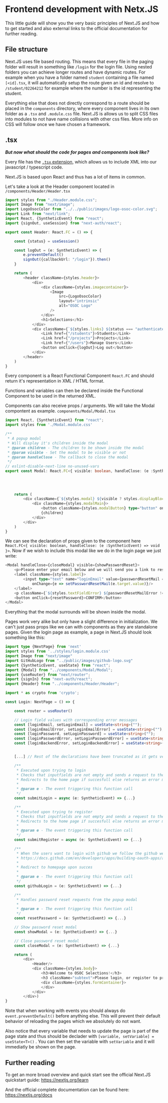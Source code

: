 # Frontend development with Netx.JS

This little guide will show you the very basic principles of Next.JS and how to get started and also external links to the official documentation for further reading.

## File structure

Next.JS uses file based routing. This means that every file in the paging folder will result in something like `/login` for the login file. Using nested folders you can achieve longer routes and have dynamic routes. For example when you have a folder named `student` containing a file named `[<id].tsx`, it will automatically setup the route given an id and resolve to `/student/02264212` for example where the number is the id representing the student.

Everything else that does not directly correspond to a route should be placed in the `components` directory, where every component lives in its own folder as a `.tsx` and `.module.css` file. Next.JS is allows us to split CSS files into modules to not have name collisions with other css files. More info on CSS will follow once we have chosen a framework.

## .tsx

***But now what should the code for pages and components look like?***

Every file has the [`.tsx` extension](https://www.typescriptlang.org/docs/handbook/jsx.html), which allows us to include XML into our javascript / typescript code.

Next.JS is based upon React and thus has a lot of items in common.

Let's take a look at the Header component located in `/components/Header/Header.tsx`

```typescript
import styles from "./Header.module.css";
import Image from "next/image";
import LogoOsocColor from "../../public/images/logo-osoc-color.svg";
import Link from "next/link";
import React, {SyntheticEvent} from "react";
import {signOut, useSession} from "next-auth/react";

export const Header: React.FC = () => {

    const {status} = useSession()

    const logOut = (e: SyntheticEvent) => {
        e.preventDefault()
        signOut({callbackUrl: "/login"}).then()
    }

    return (
        <header className={styles.header}>
            <div>
                <div className={styles.imagecontainer}>
                    <Image
                        src={LogoOsocColor}
                        layout="intrinsic"
                        alt="OSOC Logo"
                    />
                </div>
                <h1>Selections</h1>
            </div>
            <div className={`${styles.links} ${status === "authenticated" ? "" : styles.displayNone}`}>
                <Link href={"/students"}>Students</Link>
                <Link href={"/projects"}>Projects</Link>
                <Link href={"/users"}>Manage Users</Link>
                <button onClick={logOut}>Log out</button>
            </div>
        </header>
    )
}
```

Every component is a React Functional Component `React.FC` and should return it's representation in XML / HTML format.

Functions and variables can then be declared inside the Functional Component to be used in the returned XML.

Components can also receive props / arguments. We will take the Modal compontent as example. `components/Modal/Modal.tsx`

```typescript
import React, {SyntheticEvent} from "react";
import styles from './Modal.module.css'

/**
 * A popup modal
 * Will display it's children inside the modal
 * @param children - The children to be shown inside the modal
 * @param visible - Set the modal to be visible or not
 * @param handleClose - The callback to close the modal
 */
// eslint-disable-next-line no-unused-vars
export const Modal: React.FC<{ visible: boolean, handleClose: (e :SyntheticEvent) => void }> = ({
                                                                                                        children,
                                                                                                        visible,
                                                                                                        handleClose
                                                                                                    }) => {
    return (
        <div className={`${styles.modal} ${visible ? styles.displayBlock : styles.displayNone}`}>
            <div className={styles.modalMain}>
                <button className={styles.modalButton} type="button" onClick={handleClose}>Close</button>
                {children}
            </div>
        </div>
    )
}
```

We can see the declaration of props given to the component here `React.FC<{ visible: boolean, handleClose: (e :SyntheticEvent) => void }>`. Now if we wish to include this modal like we do in the login page we just write:

```typescript
<Modal handleClose={closeModal} visible={showPasswordReset}>
    <p>Please enter your email below and we will send you a link to reset your password.</p>
    <label className={styles.label}>
        <input type="text" name="loginEmail" value={passwordResetMail === "" ? loginEmail : passwordResetMail}
            onChange={e => setPasswordResetMail(e.target.value)}/>
    </label>
    <p className={`${styles.textFieldError} ${passwordResetMailError !== "" ? styles.anim : ""}`}>{passwordResetMailError}</p>
    <button onClick={resetPassword}>CONFIRM</button>
</Modal>
```

Everything that the modal surrounds will be shown inside the modal.


Pages work very alike but only have a slight difference in initialization. We can't just pass props like we can with components as they are standalone pages. Given the login page as example, a page in Next.JS should look something like this:

```typescript
import type {NextPage} from 'next'
import styles from '../styles/login.module.css'
import Image from "next/image"
import GitHubLogo from "../public/images/github-logo.svg"
import {SyntheticEvent, useState} from "react";
import {Modal} from "../components/Modal/Modal";
import {useRouter} from "next/router";
import {signIn} from "next-auth/react";
import {Header} from "../components/Header/Header";

import * as crypto from 'crypto';

const Login: NextPage = () => {

    const router = useRouter()

    // Login field values with corresponding error messages
    const [loginEmail, setLoginEmail] = useState<string>("");
    const [loginEmailError, setLoginEmailError] = useState<string>("");
    const [loginPassword, setLoginPassword] = useState<string>("");
    const [loginPasswordError, setLoginPasswordError] = useState<string>("");
    const [loginBackendError, setLoginBackendError] = useState<string>("");


    [...] // Rest of the declarations have been truncated as it gets very repetitive

    /**
     * Executed upon trying to login
     * Checks that inputfields are not empty and sends a request to the backend
     * Redirects to the home page if succesfull else returns an error message
     *
     * @param e - The event triggering this function call
     */
    const submitLogin = async (e: SyntheticEvent) => {...}

    /**
     * Executed upon trying to register
     * Checks that inputfields are not empty and sends a request to the backend
     * Redirects to the home page if succesfull else returns an error message
     *
     * @param e - The event triggering this function call
     */
    const submitRegister = async (e: SyntheticEvent) => {...}

    /**
     * When the users want to login with github we follow the github web authentication application flow
     * https://docs.github.com/en/developers/apps/building-oauth-apps/authorizing-oauth-apps#web-application-flow
     *
     * Redirect to homepage upon succes
     *
     * @param e - The event triggering this function call
     */
    const githubLogin = (e: SyntheticEvent) => {...}

    /**
     * Handles password reset requests from the popup modal
     *
     * @param e - The event triggering this function call
     */
    const resetPassword = (e: SyntheticEvent) => {...}

    // Show password reset modal
    const showModal = (e: SyntheticEvent) => {...}

    // Close password reset modal
    const closeModal = (e: SyntheticEvent) => {...}

    return (
        <div>
            <Header/>
            <div className={styles.body}>
                <h3>Welcome to OSOC Selections!</h3>
                <h3 className="subtext">Please login, or register to proceed</h3>
                <div className={styles.formContainer}>
                </div>
            </div>
        </div>)
}
```

Note that when working with events you should always do `event.preventDefault()` before anything else. This will prevent their default behavior of reloading the pages which we absolutely do not want.

Also notice that every variable that needs to update the page is part of the page state and thus should be declader with `[variable, setVariable] = useState<T>()` . You can then set the variable with `setVariable` and it will immediatly be shown on the page.

## Further reading

To get an more broad overview and quick start see the official Next.JS quickstart guide: https://nextjs.org/learn

And the official complete documentation can be found here:
https://nextjs.org/docs
